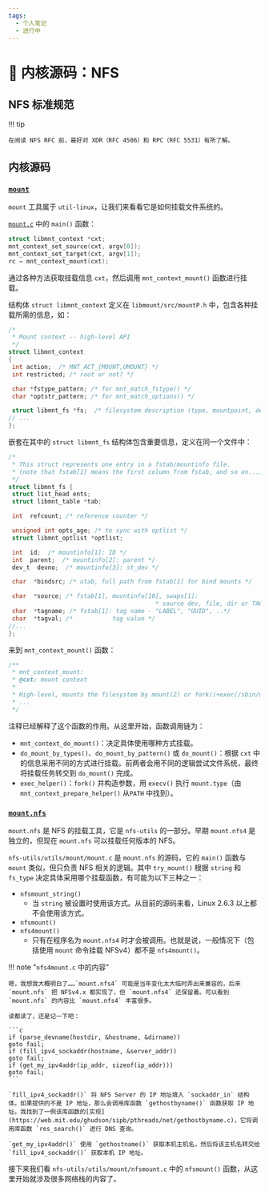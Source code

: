 ```yaml
---
tags:
  - 个人笔记
  - 进行中
---
```


# 📒 内核源码：NFS

## NFS 标准规范

!!! tip

    在阅读 NFS RFC 前，最好对 XDR（RFC 4506）和 RPC（RFC 5531）有所了解。




## 内核源码

### [`mount`](https://git.kernel.org/pub/scm/utils/util-linux/util-linux.git/about/)

`mount` 工具属于 `util-linux`，让我们来看看它是如何挂载文件系统的。

[`mount.c`](https://github.com/util-linux/util-linux/blob/7d13654dd363c8be44044d0e071e99f99599fbda/sys-utils/mount.c#L1047) 中的 `main()` 函数：

```c
struct libmnt_context *cxt;
mnt_context_set_source(cxt, argv[0]);
mnt_context_set_target(cxt, argv[1]);
rc = mnt_context_mount(cxt);
```

通过各种方法获取挂载信息 `cxt`，然后调用 `mnt_context_mount()` 函数进行挂载。

结构体 `struct libmnt_context` 定义在 `libmount/src/mountP.h` 中，包含各种挂载所需的信息，如：

```c
/*
 * Mount context -- high-level API
 */
struct libmnt_context
{
 int action;  /* MNT_ACT_{MOUNT,UMOUNT} */
 int restricted; /* root or not? */

 char *fstype_pattern; /* for mnt_match_fstype() */
 char *optstr_pattern; /* for mnt_match_options() */

 struct libmnt_fs *fs;  /* filesystem description (type, mountpoint, device, ...) */
// ...
};
```

嵌套在其中的 `struct libmnt_fs` 结构体包含重要信息，定义在同一个文件中：

```c
/*
 * This struct represents one entry in a fstab/mountinfo file.
 * (note that fstab[1] means the first column from fstab, and so on...)
 */
struct libmnt_fs {
 struct list_head ents;
 struct libmnt_table *tab;

 int  refcount; /* reference counter */

 unsigned int opts_age; /* to sync with optlist */
 struct libmnt_optlist *optlist;

 int  id;  /* mountinfo[1]: ID */
 int  parent;  /* mountinfo[2]: parent */
 dev_t  devno;  /* mountinfo[3]: st_dev */

 char  *bindsrc; /* utab, full path from fstab[1] for bind mounts */

 char  *source; /* fstab[1], mountinfo[10], swaps[1]:
                                         * source dev, file, dir or TAG */
 char  *tagname; /* fstab[1]: tag name - "LABEL", "UUID", ..*/
 char  *tagval; /*           tag value */
//...
};
```

来到 `mnt_context_mount()` 函数：

```c
/**
 * mnt_context_mount:
 * @cxt: mount context
 *
 * High-level, mounts the filesystem by mount(2) or fork()+exec(/sbin/mount.type).
 * ...
 */
```

注释已经解释了这个函数的作用。从这里开始，函数调用链为：

- `mnt_context_do_mount()`：决定具体使用哪种方式挂载。
- `do_mount_by_types()`、`do_mount_by_pattern()` 或 `do_mount()`：根据 `cxt` 中的信息采用不同的方式进行挂载。前两者会用不同的逻辑尝试文件系统，最终将挂载任务转交到 `do_mount()` 完成。
- `exec_helper()`：`fork()` 并构造参数，用 `execv()` 执行 `mount.type`（由 `mnt_context_prepare_helper()` 从`PATH` 中找到）。

### [`mount.nfs`](http://git.linux-nfs.org/?p=steved/nfs-utils.git;a=summary)

`mount.nfs` 是 NFS 的挂载工具，它是 `nfs-utils` 的一部分。早期 `mount.nfs4` 是独立的，但现在 `mount.nfs` 可以挂载任何版本的 NFS。

`nfs-utils/utils/mount/mount.c` 是 `mount.nfs` 的源码，它的 `main()` 函数与 `mount` 类似，但只负责 NFS 相关的逻辑。其中 `try_mount()` 根据 `string` 和 `fs_type` 决定具体采用哪个挂载函数，有可能为以下三种之一：

- `nfsmount_string()`
    - 当 `string` 被设置时使用该方式。从目前的源码来看，Linux 2.6.3 以上都不会使用该方式。
- `nfsmount()`
- `nfs4mount()`
    - 只有在程序名为 `mount.nfs4` 时才会被调用。也就是说，一般情况下（包括使用 `mount` 命令挂载 NFSv4）都不是 `nfs4mount()`。

!!! note "`nfs4mount.c` 中的内容"

    嗯，我想我大概明白了……`mount.nfs4` 可能是当年变化太大临时弄出来兼容的，后来 `mount.nfs` 把 NFSv4.x 都实现了，但 `mount.nfs4` 还保留着。可以看到 `mount.nfs` 的内容比 `mount.nfs4` 丰富很多。

    读都读了，还是记一下吧：

    ```c
    if (parse_devname(hostdir, &hostname, &dirname))
    goto fail;
    if (fill_ipv4_sockaddr(hostname, &server_addr))
    goto fail;
    if (get_my_ipv4addr(ip_addr, sizeof(ip_addr)))
    goto fail;
    ```

    `fill_ipv4_sockaddr()` 将 NFS Server 的 IP 地址填入 `sockaddr_in` 结构体。如果提供的不是 IP 地址，那么会调用库函数 `gethostbyname()` 函数获取 IP 地址。我找到了一例该库函数的[实现](https://web.mit.edu/ghudson/sipb/pthreads/net/gethostbyname.c)，它将调用库函数 `res_search()` 进行 DNS 查询。

    `get_my_ipv4addr()` 使用 `gethostname()` 获取本机主机名，然后将该主机名转交给 `fill_ipv4_sockaddr()` 获取本机 IP 地址。

接下来我们看 `nfs-utils/utils/mount/nfsmount.c` 中的 `nfsmount()` 函数，从这里开始就涉及很多网络栈的内容了。

